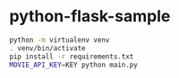 # python-flask-sample

```bash
python -m virtualenv venv
. venv/bin/activate
pip install -r requirements.txt 
MOVIE_API_KEY=KEY python main.py
```
